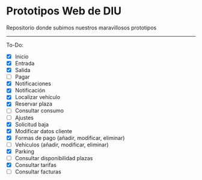 # Prototipos Web de DIU
Repositorio donde subimos nuestros maravillosos prototipos

---
To-Do:

- [x] Inicio
- [x] Entrada
- [x] Salida
- [ ] Pagar
- [x] Notificaciones
- [x] Notificación
- [x] Localizar vehículo
- [x] Reservar plaza
- [ ] Consultar consumo
- [ ] Ajustes
- [x] Solicitud baja
- [x] Modificar datos cliente
- [x] Formas de pago (añadir, modificar, eliminar)
- [ ] Vehículos (añadir, modificar, eliminar)
- [x] Parking
- [ ] Consultar disponibilidad plazas
- [x] Consultar tarifas
- [ ] Consultar facturas